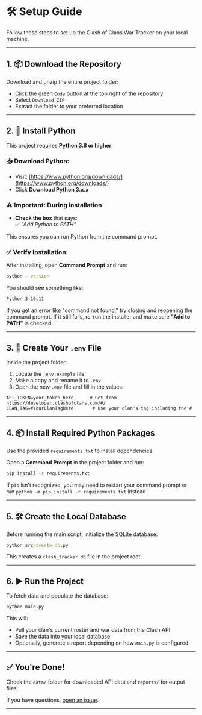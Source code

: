 # 🛠️ Setup Guide

Follow these steps to set up the Clash of Clans War Tracker on your local machine.

---

## 1. 📦 Download the Repository

Download and unzip the entire project folder:

- Click the green `Code` button at the top right of the repository
- Select `Download ZIP`
- Extract the folder to your preferred location

---

## 2. 🐍 Install Python

This project requires **Python 3.8 or higher**.

### 📥 Download Python:
- Visit: [https://www.python.org/downloads/](https://www.python.org/downloads/)
- Click **Download Python 3.x.x**

### ⚠ Important: During installation
- **Check the box** that says:  
  ✅ *"Add Python to PATH"*

This ensures you can run Python from the command prompt.

### ✅ Verify Installation:
After installing, open **Command Prompt** and run:

```cmd
python --version
```

You should see something like:

```cmd
Python 3.10.11
```

If you get an error like "command not found," try closing and reopening the command prompt. If it still fails, re-run the installer and make sure **"Add to PATH"** is checked.

---

## 3. 📂 Create Your `.env` File

Inside the project folder:

1. Locate the `.env.example` file
2. Make a copy and rename it to `.env`
3. Open the new `.env` file and fill in the values:

```env
API_TOKEN=your_token_here      # Get from https://developer.clashofclans.com/#/
CLAN_TAG=#YourClanTagHere       # Use your clan's tag including the #
```

---

## 4. 📦 Install Required Python Packages

Use the provided `requirements.txt` to install dependencies.

Open a **Command Prompt** in the project folder and run:

```cmd
pip install -r requirements.txt
```

If `pip` isn't recognized, you may need to restart your command prompt or run `python -m pip install -r requirements.txt` instead.

---

## 5. 🛠️ Create the Local Database

Before running the main script, initialize the SQLite database:

```cmd
python src/create_db.py
```

This creates a `clash_tracker.db` file in the project root.

---

## 6. ▶️ Run the Project

To fetch data and populate the database:

```cmd
python main.py
```

This will:
- Pull your clan's current roster and war data from the Clash API
- Save the data into your local database
- Optionally, generate a report depending on how `main.py` is configured

---

## ✅ You're Done!

Check the `data/` folder for downloaded API data and `reports/` for output files.

If you have questions, [open an issue](https://github.com/your-username/your-repo/issues).

---
